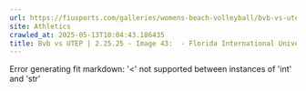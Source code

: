 ```yaml
---
url: https://fiusports.com/galleries/womens-beach-volleyball/bvb-vs-utep-2-25-25/image-43/356/62723
site: Athletics
crawled_at: 2025-05-13T10:04:43.186435
title: Bvb vs UTEP | 2.25.25 - Image 43:  - Florida International University
---
```


Error generating fit markdown: '<' not supported between instances of 'int' and 'str'